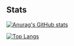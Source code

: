 ## Stats

[![Anurag's GitHub stats](https://github-readme-stats.vercel.app/api?username=Ethnlul&layout=compact&theme=apprentice)](https://github.com/Ethnlul)

[![Top Langs](https://github-readme-stats.vercel.app/api/top-langs/?username=Ethnlul&layout=compact&theme=apprentice)](https://github.com/Ethnlul)
